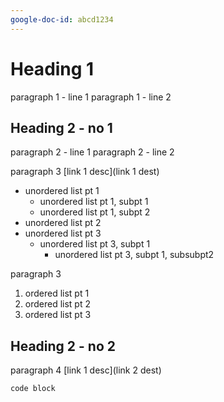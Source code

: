 ```yaml
---
google-doc-id: abcd1234
---
```


# Heading 1

paragraph 1 - line 1
paragraph 1 - line 2

## Heading 2 - no 1

paragraph 2 - line 1
paragraph 2 - line 2

paragraph 3 [link 1 desc](link 1 dest)

- unordered list pt 1
  - unordered list pt 1, subpt 1
  - unordered list pt 1, subpt 2
- unordered list pt 2
- unordered list pt 3
  - unordered list pt 3, subpt 1
    - unordered list pt 3, subpt 1, subsubpt2

paragraph 3

1.  ordered list pt 1
1.  ordered list pt 2
1.  ordered list pt 3

## Heading 2 - no 2

paragraph 4
[link 1 desc](link 2 dest)

```typescript
code block
```
